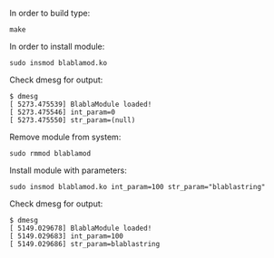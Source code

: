 In order to build type:

	make

In order to install module:

	sudo insmod blablamod.ko
	
Check dmesg for output:

	$ dmesg
	[ 5273.475539] BlablaModule loaded!
	[ 5273.475546] int_param=0
	[ 5273.475550] str_param=(null)
	
Remove module from system:

	sudo rmmod blablamod
	
Install module with parameters:

	sudo insmod blablamod.ko int_param=100 str_param="blablastring"
	
Check dmesg for output:

	$ dmesg
	[ 5149.029678] BlablaModule loaded!
	[ 5149.029683] int_param=100
	[ 5149.029686] str_param=blablastring

